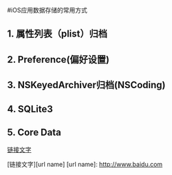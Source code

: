 #iOS应用数据存储的常用方式

## 1. 属性列表（plist）归档
## 2. Preference(偏好设置)
## 3. NSKeyedArchiver归档(NSCoding)
## 4. SQLite3
## 5. Core Data



[链接文字][link id] 


[链接文字][url name]
[url name]: http://www.baidu.com















[link id]:www.baidu.com：